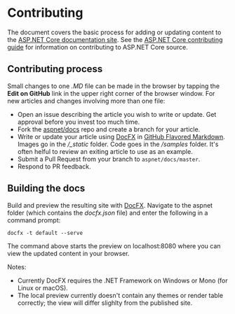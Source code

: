 Contributing
============

The document covers the basic process for adding or updating content to the [ASP.NET Core documentation site](https://docs.asp.net). See the [ASP.NET Core contributing guide](https://github.com/aspnet/Home/blob/dev/CONTRIBUTING.md) for information on contributing to ASP.NET Core source.

## Contributing process

Small changes to one *.MD* file can be made in the browser by tapping the **Edit on GitHub** link in the upper right corner of the browser window. For new articles and changes involving more than one file:

* Open an issue describing the article you wish to write or update. Get approval before you invest too much time.
* Fork the [aspnet/docs](https://github.com/aspnet/Docs/) repo and create a branch for your article.
* Write or update your article using [DocFX](https://dotnet.github.io/docfx/tutorial/docfx_getting_started.html#2-use-docfx-as-a-command-line-tool) in [GitHub Flavored Markdown](https://guides.github.com/features/mastering-markdown/). Images go in the *<article-name>/_static* folder. Code goes in the *<article-name>/samples* folder. It's often helful to review an exiting article to use as an example.
* Submit a Pull Request from your branch to `aspnet/docs/master`.
* Respond to PR feedback.


## Building the docs

Build and preview the resulting site with [DocFX](https://dotnet.github.io/docfx/tutorial/docfx_getting_started.html#2-use-docfx-as-a-command-line-tool). Navigate to the aspnet folder (which contains the *docfx.json* file) and enter the following in a command prompt:

```
docfx -t default --serve
```
	
The command above starts the preview on localhost:8080 where you can view the updated content in your browser.

Notes:

* Currently DocFX requires the .NET Framework on Windows or Mono (for Linux or macOS).
* The local preview currently doesn't contain any themes or render table correctly; the view will differ slighlty from the published site.
